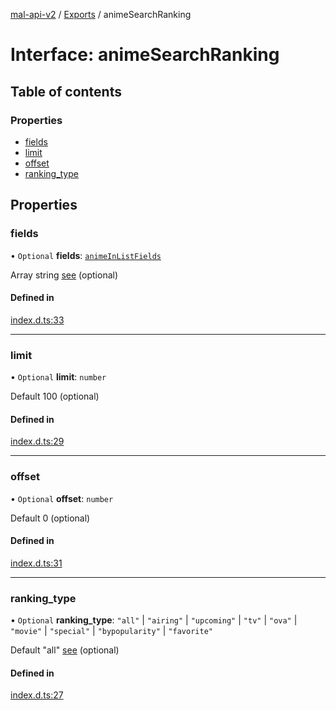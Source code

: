 [mal-api-v2](../../README.md) / [Exports](../modules.md) / animeSearchRanking

# Interface: animeSearchRanking

## Table of contents

### Properties

-   [fields](animeSearchRanking.md#fields)
-   [limit](animeSearchRanking.md#limit)
-   [offset](animeSearchRanking.md#offset)
-   [ranking_type](animeSearchRanking.md#ranking_type)

## Properties

### fields

• `Optional` **fields**: [`animeInListFields`](../modules.md#animeinlistfields)

Array string [see](../modules.md#animeinlistfields) (optional)

#### Defined in

[index.d.ts:33](https://github.com/droidxrx/mal-api-v2/blob/8b67e4b/lib/index.d.ts#L33)

---

### limit

• `Optional` **limit**: `number`

Default 100 (optional)

#### Defined in

[index.d.ts:29](https://github.com/droidxrx/mal-api-v2/blob/8b67e4b/lib/index.d.ts#L29)

---

### offset

• `Optional` **offset**: `number`

Default 0 (optional)

#### Defined in

[index.d.ts:31](https://github.com/droidxrx/mal-api-v2/blob/8b67e4b/lib/index.d.ts#L31)

---

### ranking_type

• `Optional` **ranking_type**: `"all"` \| `"airing"` \| `"upcoming"` \| `"tv"` \| `"ova"` \| `"movie"` \| `"special"` \| `"bypopularity"` \| `"favorite"`

Default "all" [see](animeSearchRanking.md#ranking_type) (optional)

#### Defined in

[index.d.ts:27](https://github.com/droidxrx/mal-api-v2/blob/8b67e4b/lib/index.d.ts#L27)
